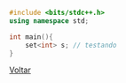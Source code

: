 

```cpp
#include <bits/stdc++.h>
using namespace std;

int main(){
    set<int> s; // testando
}
```


[Voltar](../../../)
